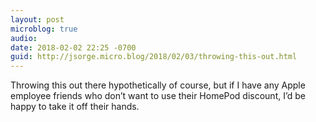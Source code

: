 ```yaml
---
layout: post
microblog: true
audio: 
date: 2018-02-02 22:25 -0700
guid: http://jsorge.micro.blog/2018/02/03/throwing-this-out.html
---
```

Throwing this out there hypothetically of course, but if I have any Apple employee friends who don’t want to use their HomePod discount, I’d be happy to take it off their hands.
